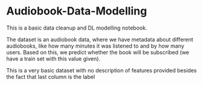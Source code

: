 # Audiobook-Data-Modelling

This is a basic data cleanup and DL modelling notebook. 

The dataset is an audiobook data, where we have metadata about different audiobooks, like how many minutes it was listened to and by how many users.
Based on this, we predict whether the book will be subscribed (we have a train set with this value given).

This is a very basic dataset with no description of features provided besides the fact that last column is the label
